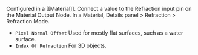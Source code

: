 Configured in a [[Material]].
Connect a value to the Refraction input pin on the Material Output Node.
In a Material, Details panel > Refraction > Refraction Mode.
- `Pixel Normal Offset`
    Used for mostly flat surfaces, such as a water surface.
- `Index Of Refraction`
    For 3D objects.

